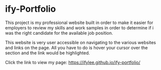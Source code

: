 # ify-Portfolio

This project is my professional website built in order to make it easier for employers to review my skills and work samples in order to determine if i was the right candidate for the available job position.

This website is very user accessible on navigating to the various websites and links on the page. All you have to do is hover your cursor over the section and the link would be highlighted.

Click the link to view my page:
https://ifylee.github.io/ify-portfolio/




